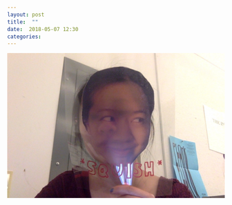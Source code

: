 ```yaml
---
layout: post
title:  ""
date:  2018-05-07 12:30
categories: 
---
```


![Brutalist](/img/blog/2018-05/05-07.jpg)


